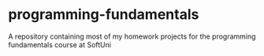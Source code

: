 # programming-fundamentals
A repository containing most of my homework projects for the programming fundamentals course at SoftUni
